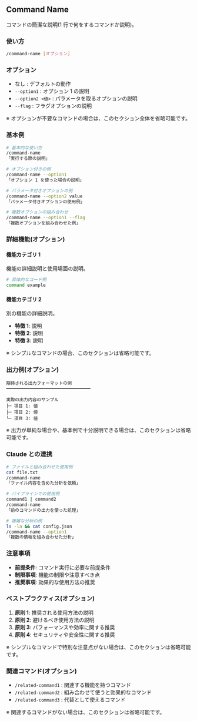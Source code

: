 ## Command Name

コマンドの簡潔な説明(1 行で何をするコマンドか説明)。

<!--
テンプレート使用時の注意:
- 必須セクション: タイトル、説明、使い方、基本例、Claude との連携、注意事項
- オプションセクション: オプション、詳細機能、出力例、ベストプラクティス、関連コマンド
- コマンドの複雑さに応じて必要なセクションのみを使用してください
-->

### 使い方

```bash
/command-name [オプション]
```

### オプション

- なし : デフォルトの動作
- `--option1` : オプション 1 の説明
- `--option2 <値>` : パラメータを取るオプションの説明
- `--flag` : フラグオプションの説明

※ オプションが不要なコマンドの場合は、このセクション全体を省略可能です。

### 基本例

```bash
# 基本的な使い方
/command-name
「実行する際の説明」

# オプション付きの例
/command-name --option1
「オプション 1 を使った場合の説明」

# パラメータ付きオプションの例
/command-name --option2 value
「パラメータ付きオプションの使用例」

# 複数オプションの組み合わせ
/command-name --option1 --flag
「複数オプションを組み合わせた例」
```

### 詳細機能(オプション)

#### 機能カテゴリ 1

機能の詳細説明と使用場面の説明。

```bash
# 具体的なコード例
command example
```

#### 機能カテゴリ 2

別の機能の詳細説明。

- **特徴 1**: 説明
- **特徴 2**: 説明
- **特徴 3**: 説明

※ シンプルなコマンドの場合、このセクションは省略可能です。

### 出力例(オプション)

```text
期待される出力フォーマットの例
━━━━━━━━━━━━━━━━━━━━━━━━━━━━━━━━

実際の出力内容のサンプル
├─ 項目 1: 値
├─ 項目 2: 値
└─ 項目 3: 値
```

※ 出力が単純な場合や、基本例で十分説明できる場合は、このセクションは省略可能です。

### Claude との連携

```bash
# ファイルと組み合わせた使用例
cat file.txt
/command-name
「ファイル内容を含めた分析を依頼」

# パイプラインでの使用例
command1 | command2
/command-name
「前のコマンドの出力を使った処理」

# 複雑な分析の例
ls -la && cat config.json
/command-name --option1
「複数の情報を組み合わせた分析」
```

### 注意事項

- **前提条件**: コマンド実行に必要な前提条件
- **制限事項**: 機能の制限や注意すべき点
- **推奨事項**: 効果的な使用方法の推奨

### ベストプラクティス(オプション)

1. **原則 1**: 推奨される使用方法の説明
2. **原則 2**: 避けるべき使用方法の説明
3. **原則 3**: パフォーマンスや効率に関する推奨
4. **原則 4**: セキュリティや安全性に関する推奨

※ シンプルなコマンドで特別な注意点がない場合は、このセクションは省略可能です。

### 関連コマンド(オプション)

- `/related-command1` : 関連する機能を持つコマンド
- `/related-command2` : 組み合わせて使うと効果的なコマンド
- `/related-command3` : 代替として使えるコマンド

※ 関連するコマンドがない場合は、このセクションは省略可能です。
